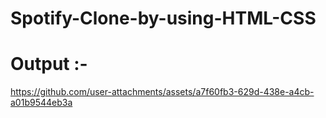 # Spotify-Clone-by-using-HTML-CSS
# Output :-

https://github.com/user-attachments/assets/a7f60fb3-629d-438e-a4cb-a01b9544eb3a

